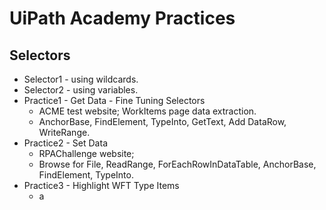 # UiPath Academy Practices

## Selectors
- Selector1 - using wildcards.
- Selector2 - using variables.
- Practice1 - Get Data - Fine Tuning Selectors
  - ACME test website; WorkItems page data extraction.
  - AnchorBase, FindElement, TypeInto, GetText, Add DataRow, WriteRange.
- Practice2 - Set Data
  - RPAChallenge website;
  - Browse for File, ReadRange, ForEachRowInDataTable, AnchorBase, FindElement, TypeInto.
- Practice3 - Highlight WFT Type Items
  - a
